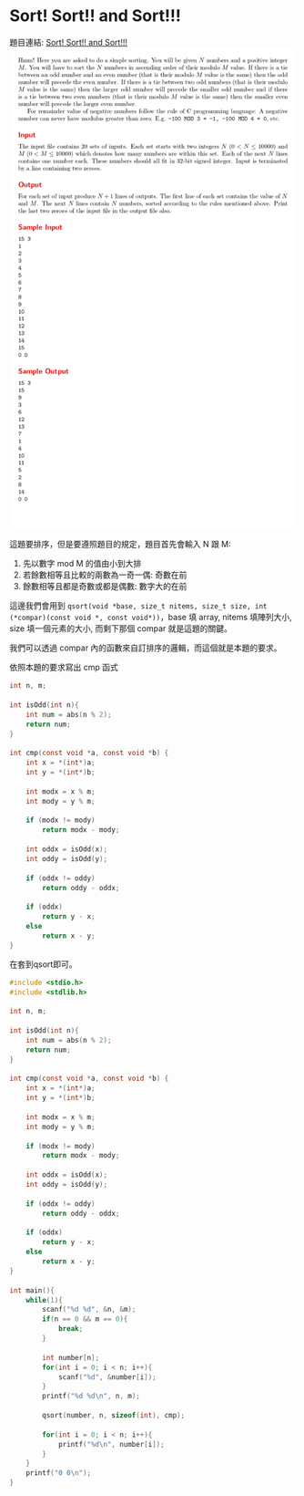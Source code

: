 # Sort! Sort!! and Sort!!!

題目連結: [Sort! Sort!! and Sort!!!
](https://onlinejudge.org/index.php?option=onlinejudge&page=show_problem&problem=2296)
![49-1](pic/49-1.jpg)

這題要排序，但是要遵照題目的規定，題目首先會輸入 N 跟 M:

1. 先以數字 mod M 的值由小到大排
2. 若餘數相等且比較的兩數為一奇一偶: 奇數在前
3. 餘數相等且都是奇數或都是偶數: 數字大的在前

這邊我們會用到 `qsort(void *base, size_t nitems, size_t size, int (*compar)(const void *, const void*))`，base 填 array, nitems 填陣列大小, size 填一個元素的大小, 而剩下那個 compar 就是這題的關鍵。

我們可以透過 compar 內的函數來自訂排序的邏輯，而這個就是本題的要求。

依照本題的要求寫出 cmp 函式

```C
int n, m;

int isOdd(int n){
    int num = abs(n % 2);
    return num;
}

int cmp(const void *a, const void *b) {
    int x = *(int*)a;
    int y = *(int*)b;

    int modx = x % m;
    int mody = y % m;

    if (modx != mody)
        return modx - mody;

    int oddx = isOdd(x);
    int oddy = isOdd(y);

    if (oddx != oddy)
        return oddy - oddx;

    if (oddx)
        return y - x;
    else
        return x - y;
}
```

在套到qsort即可。
```C
#include <stdio.h>
#include <stdlib.h>

int n, m;

int isOdd(int n){
    int num = abs(n % 2);
    return num;
}

int cmp(const void *a, const void *b) {
    int x = *(int*)a;
    int y = *(int*)b;

    int modx = x % m;
    int mody = y % m;

    if (modx != mody)
        return modx - mody;

    int oddx = isOdd(x);
    int oddy = isOdd(y);

    if (oddx != oddy)
        return oddy - oddx;

    if (oddx)
        return y - x;
    else
        return x - y;
}

int main(){
    while(1){
        scanf("%d %d", &n, &m);
        if(n == 0 && m == 0){
            break;
        }
        
        int number[n];
        for(int i = 0; i < n; i++){
            scanf("%d", &number[i]);
        }
        printf("%d %d\n", n, m);

        qsort(number, n, sizeof(int), cmp);
        
        for(int i = 0; i < n; i++){
            printf("%d\n", number[i]);
        }
    }
    printf("0 0\n");
}
```